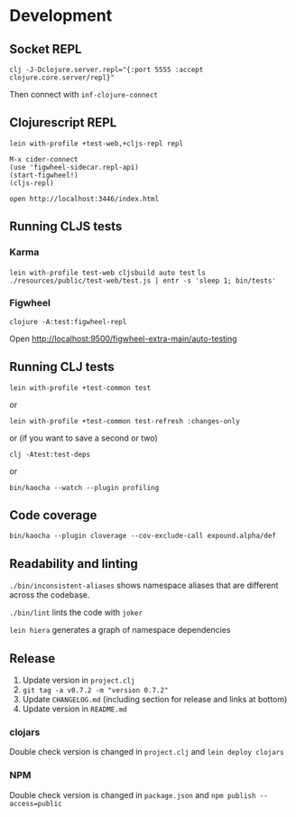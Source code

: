 # Development

## Socket REPL

`clj -J-Dclojure.server.repl="{:port 5555 :accept clojure.core.server/repl}"`

Then connect with `inf-clojure-connect`

## Clojurescript REPL

```
lein with-profile +test-web,+cljs-repl repl
```

```
M-x cider-connect
(use 'figwheel-sidecar.repl-api)
(start-figwheel!)
(cljs-repl)
```

```
open http://localhost:3446/index.html
```

## Running CLJS tests

### Karma

`lein with-profile test-web cljsbuild auto test`
`ls ./resources/public/test-web/test.js | entr -s 'sleep 1; bin/tests'`

### Figwheel

`clojure -A:test:figwheel-repl`

Open <http://localhost:9500/figwheel-extra-main/auto-testing>


## Running CLJ tests

`lein with-profile +test-common test`

or

`lein with-profile +test-common test-refresh :changes-only`

or (if you want to save a second or two)

`clj -Atest:test-deps`

or

`bin/kaocha --watch --plugin profiling`

## Code coverage

`bin/kaocha --plugin cloverage --cov-exclude-call expound.alpha/def`

## Readability and linting

`./bin/inconsistent-aliases` shows namespace aliases that are different across the codebase.

`./bin/lint` lints the code with `joker`

`lein hiera` generates a graph of namespace dependencies

## Release

1. Update version in `project.clj`
2. `git tag -a v0.7.2 -m "version 0.7.2"`
3. Update `CHANGELOG.md` (including section for release and links at bottom)
4. Update version in `README.md`

### clojars

Double check version is changed in `project.clj` and `lein deploy clojars`

### NPM

Double check version is changed in `package.json` and `npm publish --access=public`
